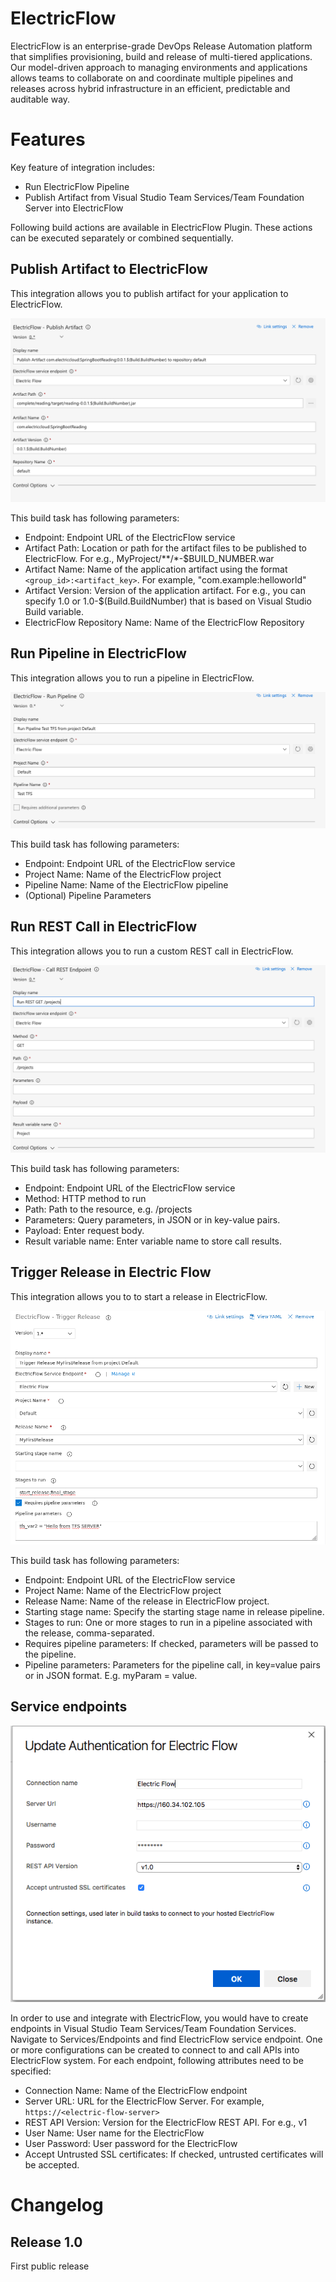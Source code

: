 # ElectricFlow


ElectricFlow is an enterprise-grade DevOps Release Automation platform that simplifies provisioning, build and release of multi-tiered applications. Our model-driven approach to managing environments and applications allows teams to collaborate on and coordinate multiple pipelines and releases across hybrid infrastructure in an efficient, predictable and auditable way.


# Features
Key feature of integration includes:

* Run ElectricFlow Pipeline
* Publish Artifact from Visual Studio Team Services/Team Foundation Server into ElectricFlow

Following build actions are available in ElectricFlow Plugin. These actions can be executed separately or combined sequentially.

## Publish Artifact to ElectricFlow

This integration allows you to publish artifact for your application to ElectricFlow.

![Publish Artifact](https://github.com/electric-cloud/tfs-extension/blob/master/Screenshots/PublishArtifact.png?raw=true)

This build task has following parameters:

* Endpoint: Endpoint URL of the ElectricFlow service
* Artifact Path: Location or path for the artifact files to be published to ElectricFlow. For e.g., MyProject/**/*-$BUILD_NUMBER.war
* Artifact Name: Name of the application artifact using the format `<group_id>:<artifact_key>`. For example, "com.example:helloworld"
* Artifact Version: Version of the application artifact. For e.g., you can specify 1.0 or 1.0-$(Build.BuildNumber) that is based on Visual Studio Build variable.
* ElectricFlow Repository Name: Name of the ElectricFlow Repository


## Run Pipeline in ElectricFlow

This integration allows you to run a pipeline in ElectricFlow.

![Run Pipeline](https://raw.githubusercontent.com/electric-cloud/tfs-extension/master/Screenshots/RunPipeline.png)

This build task has following parameters:

* Endpoint: Endpoint URL of the ElectricFlow service
* Project Name: Name of the ElectricFlow project
* Pipeline Name: Name of the ElectricFlow pipeline
* (Optional) Pipeline Parameters


## Run REST Call in ElectricFlow

This integration allows you to run a custom REST call in ElectricFlow.

![Run REST Call](https://raw.githubusercontent.com/electric-cloud/tfs-extension/master/Screenshots/RunRest.png)

This build task has following parameters:

* Endpoint: Endpoint URL of the ElectricFlow service
* Method: HTTP method to run
* Path: Path to the resource, e.g. /projects
* Parameters: Query parameters, in JSON or in key-value pairs.
* Payload: Enter request body.
* Result variable name: Enter variable name to store call results.


## Trigger Release in Electric Flow

This integration allows you to to start a release in ElectricFlow.

![Trigger Release](https://raw.githubusercontent.com/electric-cloud/tfs-extension/master/Screenshots/TriggerRelease.png)

This build task has following parameters:

* Endpoint: Endpoint URL of the ElectricFlow service
* Project Name: Name of the ElectricFlow project
* Release Name: Name of the release in ElectricFlow project.
* Starting stage name: Specify the starting stage name in release pipeline.
* Stages to run: One or more stages to run in a pipeline associated with the release, comma-separated.
* Requires pipeline parameters: If checked, parameters will be passed to the pipeline.
* Pipeline parameters: Parameters for the pipeline call, in key=value pairs or in JSON format. E.g. myParam = value.


## Service endpoints

![Endpoint](https://github.com/electric-cloud/tfs-extension/blob/master/Screenshots/Endpoint.png?raw=true)

In order to use and integrate with ElectricFlow, you would have to create endpoints in Visual Studio Team Services/Team Foundation Services. Navigate to Services/Endpoints and find ElectricFlow service endpoint. One or more configurations can be created to connect to and call APIs into ElectricFlow system. For each endpoint, following attributes need to be specified:

* Connection Name: Name of the ElectricFlow endpoint
* Server URL: URL for the ElectricFlow Server. For example, `https://<electric-flow-server>`
* REST API Version: Version for the ElectricFlow REST API. For e.g., v1
* User Name: User name for the ElectricFlow
* User Password: User password for the ElectricFlow
* Accept Untrusted SSL certificates: If checked, untrusted certificates will be accepted.

# Changelog

## Release 1.0

First public release

